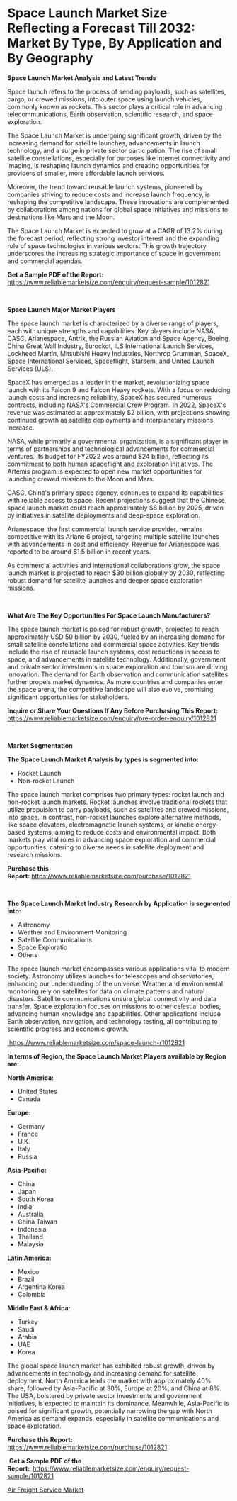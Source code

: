<p><h1>Space Launch Market Size Reflecting a Forecast Till 2032: Market By Type, By Application and By Geography</h1></p><p><strong>Space Launch Market Analysis and Latest Trends</strong></p>
<p><p>Space launch refers to the process of sending payloads, such as satellites, cargo, or crewed missions, into outer space using launch vehicles, commonly known as rockets. This sector plays a critical role in advancing telecommunications, Earth observation, scientific research, and space exploration. </p><p>The Space Launch Market is undergoing significant growth, driven by the increasing demand for satellite launches, advancements in launch technology, and a surge in private sector participation. The rise of small satellite constellations, especially for purposes like internet connectivity and imaging, is reshaping launch dynamics and creating opportunities for providers of smaller, more affordable launch services.</p><p>Moreover, the trend toward reusable launch systems, pioneered by companies striving to reduce costs and increase launch frequency, is reshaping the competitive landscape. These innovations are complemented by collaborations among nations for global space initiatives and missions to destinations like Mars and the Moon. </p><p>The Space Launch Market is expected to grow at a CAGR of 13.2% during the forecast period, reflecting strong investor interest and the expanding role of space technologies in various sectors. This growth trajectory underscores the increasing strategic importance of space in government and commercial agendas.</p></p>
<p><strong>Get a Sample PDF of the Report:&nbsp;</strong> <a href="https://www.reliablemarketsize.com/enquiry/request-sample/1012821?utm_campaign=2802&utm_medium=2&utm_source=Github&utm_content=ia&utm_term=05032025&utm_id=space-launch">https://www.reliablemarketsize.com/enquiry/request-sample/1012821</a></p>
<p>&nbsp;</p>
<p><strong>Space Launch Major Market Players</strong></p>
<p><p>The space launch market is characterized by a diverse range of players, each with unique strengths and capabilities. Key players include NASA, CASC, Arianespace, Antrix, the Russian Aviation and Space Agency, Boeing, China Great Wall Industry, Eurockot, ILS International Launch Services, Lockheed Martin, Mitsubishi Heavy Industries, Northrop Grumman, SpaceX, Space International Services, Spaceflight, Starsem, and United Launch Services (ULS).</p><p>SpaceX has emerged as a leader in the market, revolutionizing space launch with its Falcon 9 and Falcon Heavy rockets. With a focus on reducing launch costs and increasing reliability, SpaceX has secured numerous contracts, including NASA's Commercial Crew Program. In 2022, SpaceX's revenue was estimated at approximately $2 billion, with projections showing continued growth as satellite deployments and interplanetary missions increase.</p><p>NASA, while primarily a governmental organization, is a significant player in terms of partnerships and technological advancements for commercial ventures. Its budget for FY2022 was around $24 billion, reflecting its commitment to both human spaceflight and exploration initiatives. The Artemis program is expected to open new market opportunities for launching crewed missions to the Moon and Mars.</p><p>CASC, China's primary space agency, continues to expand its capabilities with reliable access to space. Recent projections suggest that the Chinese space launch market could reach approximately $8 billion by 2025, driven by initiatives in satellite deployments and deep-space exploration.</p><p>Arianespace, the first commercial launch service provider, remains competitive with its Ariane 6 project, targeting multiple satellite launches with advancements in cost and efficiency. Revenue for Arianespace was reported to be around $1.5 billion in recent years.</p><p>As commercial activities and international collaborations grow, the space launch market is projected to reach $30 billion globally by 2030, reflecting robust demand for satellite launches and deeper space exploration missions.</p></p>
<p>&nbsp;</p>
<p><strong>What Are The Key Opportunities For Space Launch Manufacturers?</strong></p>
<p><p>The space launch market is poised for robust growth, projected to reach approximately USD 50 billion by 2030, fueled by an increasing demand for small satellite constellations and commercial space activities. Key trends include the rise of reusable launch systems, cost reductions in access to space, and advancements in satellite technology. Additionally, government and private sector investments in space exploration and tourism are driving innovation. The demand for Earth observation and communication satellites further propels market dynamics. As more countries and companies enter the space arena, the competitive landscape will also evolve, promising significant opportunities for stakeholders.</p></p>
<p><strong>Inquire or Share Your Questions If Any Before Purchasing This Report:</strong> <a href="https://www.reliablemarketsize.com/enquiry/pre-order-enquiry/1012821?utm_campaign=2802&utm_medium=2&utm_source=Github&utm_content=ia&utm_term=05032025&utm_id=space-launch">https://www.reliablemarketsize.com/enquiry/pre-order-enquiry/1012821</a></p>
<p>&nbsp;</p>
<p><strong>Market Segmentation</strong></p>
<p><strong>The Space Launch Market Analysis by types is segmented into:</strong></p>
<p><ul><li>Rocket Launch</li><li>Non-rocket Launch</li></ul></p>
<p><p>The space launch market comprises two primary types: rocket launch and non-rocket launch markets. Rocket launches involve traditional rockets that utilize propulsion to carry payloads, such as satellites and crewed missions, into space. In contrast, non-rocket launches explore alternative methods, like space elevators, electromagnetic launch systems, or kinetic energy-based systems, aiming to reduce costs and environmental impact. Both markets play vital roles in advancing space exploration and commercial opportunities, catering to diverse needs in satellite deployment and research missions.</p></p>
<p><strong>Purchase this Report:&nbsp;</strong><a href="https://www.reliablemarketsize.com/purchase/1012821?utm_campaign=2802&utm_medium=2&utm_source=Github&utm_content=ia&utm_term=05032025&utm_id=space-launch">https://www.reliablemarketsize.com/purchase/1012821</a></p>
<p>&nbsp;</p>
<p><strong>The Space Launch Market Industry Research by Application is segmented into:</strong></p>
<p><ul><li>Astronomy</li><li>Weather and Environment Monitoring</li><li>Satellite Communications</li><li>Space Exploratio</li><li>Others</li></ul></p>
<p><p>The space launch market encompasses various applications vital to modern society. Astronomy utilizes launches for telescopes and observatories, enhancing our understanding of the universe. Weather and environmental monitoring rely on satellites for data on climate patterns and natural disasters. Satellite communications ensure global connectivity and data transfer. Space exploration focuses on missions to other celestial bodies, advancing human knowledge and capabilities. Other applications include Earth observation, navigation, and technology testing, all contributing to scientific progress and economic growth.</p></p>
<p><a href="https://www.reliablemarketsize.com/space-launch-r1012821?utm_campaign=2802&utm_medium=2&utm_source=Github&utm_content=ia&utm_term=05032025&utm_id=space-launch">&nbsp;https://www.reliablemarketsize.com/space-launch-r1012821</a></p>
<p><strong>In terms of Region, the Space Launch Market Players available by Region are:</strong></p>
<p>
    <p> <strong> North America: </strong>
        <ul>
            <li>United States</li>
            <li>Canada</li>
        </ul>
        </p> 
    <p> <strong> Europe: </strong>
        <ul>
            <li>Germany</li>
            <li>France</li>
            <li>U.K.</li>
            <li>Italy</li>
            <li>Russia</li>
        </ul>
        </p> 
    <p> <strong> Asia-Pacific: </strong>
        <ul>
            <li>China</li>
            <li>Japan</li>
            <li>South Korea</li>
            <li>India</li>
            <li>Australia</li>
            <li>China Taiwan</li>
            <li>Indonesia</li>
            <li>Thailand</li>
            <li>Malaysia</li>
        </ul>
        </p> 
    <p> <strong> Latin America: </strong>
        <ul>
            <li>Mexico</li>
            <li>Brazil</li>
            <li>Argentina Korea</li>
            <li>Colombia</li>
        </ul>
        </p> 
    <p> <strong> Middle East & Africa: </strong>
        <ul>
            <li>Turkey</li>
            <li>Saudi</li>
            <li>Arabia</li>
            <li>UAE</li>
            <li>Korea</li>
        </ul>
    </p>
    </p>
<p><p>The global space launch market has exhibited robust growth, driven by advancements in technology and increasing demand for satellite deployment. North America leads the market with approximately 40% share, followed by Asia-Pacific at 30%, Europe at 20%, and China at 8%. The USA, bolstered by private sector investments and government initiatives, is expected to maintain its dominance. Meanwhile, Asia-Pacific is poised for significant growth, potentially narrowing the gap with North America as demand expands, especially in satellite communications and space exploration.</p></p>
<p><strong>Purchase this Report: </strong><a href="https://www.reliablemarketsize.com/purchase/1012821?utm_campaign=2802&utm_medium=2&utm_source=Github&utm_content=ia&utm_term=05032025&utm_id=space-launch">https://www.reliablemarketsize.com/purchase/1012821</a></p>
<p>&nbsp;<strong>Get a Sample PDF of the Report:&nbsp;&nbsp;</strong><a href="https://www.reliablemarketsize.com/enquiry/request-sample/1012821?utm_campaign=2802&utm_medium=2&utm_source=Github&utm_content=ia&utm_term=05032025&utm_id=space-launch">https://www.reliablemarketsize.com/enquiry/request-sample/1012821</a></p>
<p><strong></strong></p>
<p><p><a href="https://github.com/osbornrdaflalo/Market-Research-Report-List-1/blob/main/air-freight-service-market.md?utm_campaign=2802&utm_medium=2&utm_source=Github&utm_content=ia&utm_term=05032025&utm_id=space-launch">Air Freight Service Market</a></p></p>
